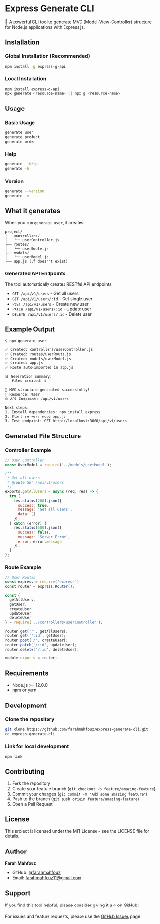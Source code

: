 # Express Generate CLI

🚀 A powerful CLI tool to generate MVC (Model-View-Controller) structure for Node.js applications with Express.js.

## Installation

### Global Installation (Recommended)
```bash
npm install -g express-g-api
```

### Local Installation
```bash
npm install express-g-api
npx generate <resource-name> || npx g <resource-name>
```

## Usage

### Basic Usage
```bash
generate user
generate product
generate order
```

### Help
```bash
generate --help
generate -h
```

### Version
```bash
generate --version
generate -v
```

## What it generates

When you run `generate user`, it creates:

```
project/
├── controllers/
│   └── userController.js
├── routes/
│   └── userRoute.js
├── models/
│   └── userModel.js
└── app.js (if doesn't exist)
```

### Generated API Endpoints

The tool automatically creates RESTful API endpoints:

- `GET /api/v1/users` - Get all users
- `GET /api/v1/users/:id` - Get single user
- `POST /api/v1/users` - Create new user
- `PATCH /api/v1/users/:id` - Update user
- `DELETE /api/v1/users/:id` - Delete user

## Example Output

```bash
$ npx generate user

✅ Created: controllers/userController.js
✅ Created: routes/userRoute.js  
✅ Created: models/userModel.js
✅ Created: app.js
✅ Route auto-imported in app.js

📊 Generation Summary:
   Files created: 4

🎉 MVC structure generated successfully!
📁 Resource: User
🌐 API Endpoint: /api/v1/users

Next steps:
1. Install dependencies: npm install express
2. Start server: node app.js
3. Test endpoint: GET http://localhost:3000/api/v1/users
```

## Generated File Structure

### Controller Example
```javascript
// User Controller
const UserModel = require('../models/userModel');

/**
 * Get all users
 * @route GET /api/v1/users
 */
exports.getAllUsers = async (req, res) => {
  try {
    res.status(200).json({
      success: true,
      message: 'Get all users',
      data: []
    });
  } catch (error) {
    res.status(500).json({
      success: false,
      message: 'Server Error',
      error: error.message
    });
  }
};
```

### Route Example
```javascript
// User Routes
const express = require('express');
const router = express.Router();

const {
  getAllUsers,
  getUser,
  createUser,
  updateUser,
  deleteUser,
} = require('../controllers/userController');

router.get('/', getAllUsers);
router.get('/:id', getUser);
router.post('/', createUser);
router.patch('/:id', updateUser);
router.delete('/:id', deleteUser);

module.exports = router;
```

## Requirements

- Node.js >= 12.0.0
- npm or yarn

## Development

### Clone the repository
```bash
git clone https://github.com/farahmahfouz/express-generate-cli.git
cd express-generate-cli
```

### Link for local development
```bash
npm link
```

## Contributing

1. Fork the repository
2. Create your feature branch (`git checkout -b feature/amazing-feature`)
3. Commit your changes (`git commit -m 'Add some amazing feature'`)
4. Push to the branch (`git push origin feature/amazing-feature`)
5. Open a Pull Request

## License

This project is licensed under the MIT License - see the [LICENSE](LICENSE) file for details.

## Author

**Farah Mahfouz**
- GitHub: [@farahmahfouz](https://github.com/farahmahfouz)
- Email: farahmahfouz11@gmail.com

## Support

If you find this tool helpful, please consider giving it a ⭐ on GitHub!

For issues and feature requests, please use the [GitHub Issues](https://github.com/farahmahfouz/express-generate-cli/issues) page.